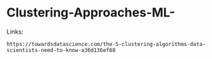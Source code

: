 # Clustering-Approaches-ML-

Links: 
  
    https://towardsdatascience.com/the-5-clustering-algorithms-data-scientists-need-to-know-a36d136ef68
    
